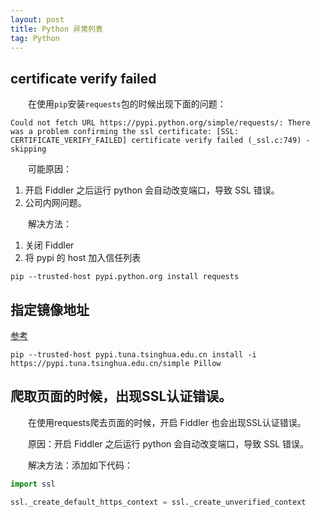 ```yaml
---
layout: post
title: Python 异常列表
tag: Python
---
```


## certificate verify failed
　　在使用`pip`安装`requests`包的时候出现下面的问题：

```console
Could not fetch URL https://pypi.python.org/simple/requests/: There was a problem confirming the ssl certificate: [SSL: CERTIFICATE_VERIFY_FAILED] certificate verify failed (_ssl.c:749) - skipping
```

　　可能原因：
1. 开启 Fiddler 之后运行 python 会自动改变端口，导致 SSL 错误。
2. 公司内网问题。

　　解决方法：
1. 关闭 Fiddler
2. 将 pypi 的 host 加入信任列表

```console
pip --trusted-host pypi.python.org install requests
```

## 指定镜像地址

[参考](https://mirrors.tuna.tsinghua.edu.cn/help/pypi/)

```console
pip --trusted-host pypi.tuna.tsinghua.edu.cn install -i https://pypi.tuna.tsinghua.edu.cn/simple Pillow
```

## 爬取页面的时候，出现SSL认证错误。
　　在使用requests爬去页面的时候，开启 Fiddler 也会出现SSL认证错误。

　　原因：开启 Fiddler 之后运行 python 会自动改变端口，导致 SSL 错误。

　　解决方法：添加如下代码：
```python
import ssl

ssl._create_default_https_context = ssl._create_unverified_context
```
